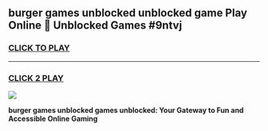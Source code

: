 
## burger games unblocked unblocked game Play Online 👋 Unblocked Games #9ntvj
<h3>
<a href="https://premium.freeplayer.one?title=burger_games_unblocked&ref=21F">CLICK TO PLAY</a></h3>
<hr>

<h3>
<a href="https://premium.freeplayer.one?title=burger_games_unblocked&ref=21F">CLICK 2 PLAY</a>
  
</h3>

<a href="https://premium.freeplayer.one?title=burger_games_unblocked&ref=21F/"><img src="https://clearcache.store/games.png"></a>


**burger games unblocked games unblocked: Your Gateway to Fun and Accessible Online Gaming**
